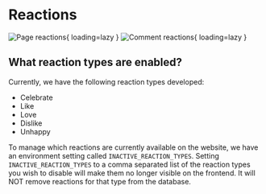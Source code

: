 # Reactions

![Page reactions](../../../assets/features/page-reactions.png){ loading=lazy }
![Comment reactions](../../../assets/features/comment-reactions.png){ loading=lazy }

## What reaction types are enabled?

Currently, we have the following reaction types developed:

* Celebrate
* Like
* Love
* Dislike
* Unhappy

To manage which reactions are currently available on the website, we have an environment setting called `INACTIVE_REACTION_TYPES`.
Setting `INACTIVE_REACTION_TYPES` to a comma separated list of the reaction types you wish to disable will make them no longer visible on the frontend.
It will NOT remove reactions for that type from the database.
